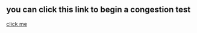 ## you can click this link to begin a congestion test
[click me](https://lilililee.github.io/include/congestion_test/index.html)
